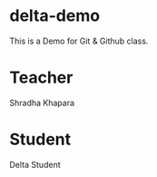 # delta-demo
This is a Demo for Git &amp; Github class.

# Teacher
Shradha Khapara

# Student
Delta Student